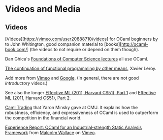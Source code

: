 <!-- ((! set title Media !)) ((! set community !)) -->

# Videos and Media

## Videos


[Videos][https://vimeo.com/user20888710/videos] for OCaml beginners by
to John Whitington, good companion material to
[books][http://ocaml-book.com/] (the videos to not require or depend
on them though).

Dan Ghica's
[Foundations of Computer Science lectures](http://vimeo.com/user8856528/videos)
all use OCaml.

[The continuation of functional programming by other
means](http://events.inf.ed.ac.uk/Milner2012/X_Leroy-html5-mp4.html),
Xavier Leroy.

Add more from
[Vimeo](http://vimeo.com/search/videos/search:ocaml/st/6a516d1e) and
[Google](http://www.google.com/search?q=ocaml&ie=utf-8&oe=utf-8&aq=t&rls=org.mozilla:en-US:unofficial&client=iceweasel-a#sclient=psy&hl=en&client=iceweasel-a&rls=org.mozilla:en-US%3Aunofficial&tbm=vid&source=hp&q=ocaml&aq=f&aqi=&aql=&oq=&pbx=1&bav=on.2,or.r_gc.r_pw.&fp=a91b69f6bd0a7737&biw=1196&bih=910).
(In general, there are not good *introductory* videos.)

See also the longer [Effective ML (2011, Harvard CS51), Part
1](http://vimeo.com/21564387) and [Effective ML (2011, Harvard CS51),
Part 2](http://vimeo.com/21564926).

[Caml Trading](http://vimeo.com/14317442) that Yaron Minsky gave at CMU. It explains how the
robustness, efficiency, and expressiveness of OCaml is used to
outperform the competition in the financial world.

[Experience Report: OCaml for an Industrial-strength Static Analysis
Framework](http://vimeo.com/6652523) from [Malcolm
Wallace](http://vimeo.com/user2191865) on [Vimeo](http://vimeo.com).


